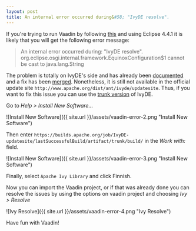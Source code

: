 ```yaml
---
layout: post
title: An internal error occurred during&#58; "IvyDE resolve".
---
```


If you're trying to run Vaadin by following [this](https://github.com/vaadin/vaadin#setting-up-eclipse-to-develop-vaadin-7) and using Eclipse 4.4.1 it is likely that you will get the following error message:

<!-- ![Vaadin IvyDE Error]({{ site.url }}/assets/vaadin-error-1.png "Vaadin IvyDE Error") -->

> An internal error occurred during: "IvyDE resolve".
> org.eclipse.osgi.internal.framework.EquinoxConfiguration$1 cannot be cast to java.lang.String

The problem is totally on IvyDE's side and has already been [documented](https://issues.apache.org/jira/browse/IVY-1487) and a fix has been [merged](https://github.com/apache/ant-ivy/commit/81fec3193ad12a0f78eb021c4a1548484595860b). Nonetheless, it is still not available in the official update site `http://www.apache.org/dist/ant/ivyde/updatesite`. Thus, if you want to fix this issue you can use the [trunk version](http://ant.apache.org/ivy/ivyde/download.cgi#jenkins) of IvyDE.

Go to _Help > Install New Software..._

![Install New Software]({{ site.url }}/assets/vaadin-error-2.png "Install New Software")

Then enter `https://builds.apache.org/job/IvyDE-updatesite/lastSuccessfulBuild/artifact/trunk/build/` in the _Work with:_ field.

![Install New Software]({{ site.url }}/assets/vaadin-error-3.png "Install New Software")

Finally, select `Apache Ivy Library` and click Finnish.

Now you can import the Vaadin project, or if that was already done you can resolve the issues by using the options on vaadin project and choosing _Ivy > Resolve_

![Ivy Resolve]({{ site.url }}/assets/vaadin-error-4.png "Ivy Resolve")

Have fun with Vaadin!
